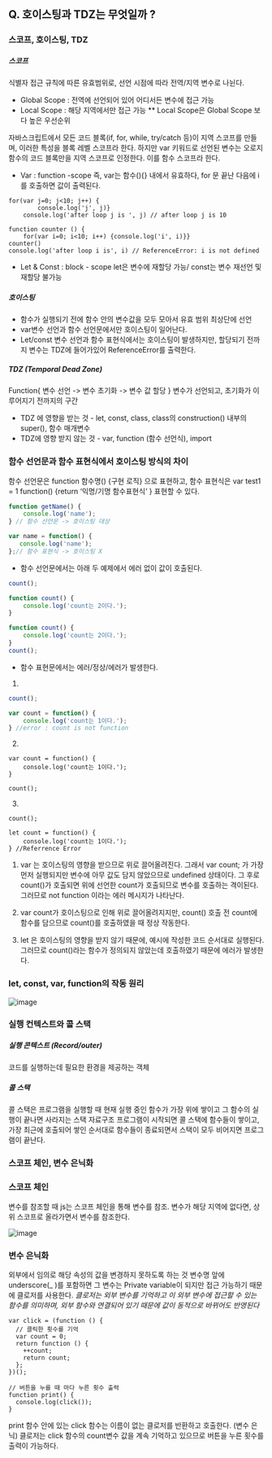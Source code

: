## Q. 호이스팅과 TDZ는 무엇일까 ?

### 스코프, 호이스팅, TDZ
##### 스코프
식별자 접근 규칙에 따른 유효범위로, 선언 시점에 따라 전역/지역 변수로 나뉜다. 

 * Global Scope : 전역에 선언되어 있어 어디서든 변수에 접근 가능
 * Local Scope : 해당 지역에서만 접근 가능
** Local Scope은 Global Scope 보다 높은 우선순위


자바스크립트에서 모든 코드 블록(if, for, while, try/catch 등)이 지역 스코프를 만들며, 이러한 특성을 블록 레벨 스코프라 한다. 
하지만 var 키워드로 선언된 변수는 오로지 함수의 코드 블록만을 지역 스코프로 인정한다. 이를 함수 스코프라 한다.

* Var : function -scope
즉, var는 함수(){} 내에서 유효하다, for 문 끝난 다음에 i를 호출하면 값이 출력된다. 
```
for(var j=0; j<10; j++) {
  		console.log('j', j)}
	console.log('after loop j is ', j) // after loop j is 10
```

```
function counter () {
	for(var i=0; i<10; i++) {console.log('i', i)}}
counter()
console.log('after loop i is', i) // ReferenceError: i is not defined
```

* Let & Const : block - scope 
let은 변수에 재할당 가능/ const는 변수 재선언 및 재할당 불가능

##### 호이스팅 
* 함수가 실행되기 전에 함수 안의 변수값을 모두 모아서 유효 범위 최상단에 선언
* var변수 선언과 함수 선언문에서만 호이스팅이 일어난다. 
* Let/const 변수 선언과 함수 표현식에서는 호이스팅이 발생하지만, 할당되기 전까지 변수는 TDZ에 들어가있어 ReferenceError를 출력한다. 

##### TDZ (Temporal Dead Zone) 
Function{ 변수 선언 -> 변수 초기화 -> 변수 값 할당 } 
변수가 선언되고, 초기화가 이루어지기 전까지의 구간
* TDZ 에 영향을 받는 것 - let, const, class, class의 construction() 내부의 super(), 함수 매개변수
* TDZ에 영향 받지 않는 것 - var, function (함수 선언식), import 


### 함수 선언문과 함수 표현식에서 호이스팅 방식의 차이

함수 선언문은 function 함수명() {구현 로직} 으로 표현하고, 
함수 표현식은 var test1 = 1 function() {return ‘익명/기명 함수표현식’ } 표현할 수 있다. 

```javascript
function getName() {
    console.log('name');
} // 함수 선언문 -> 호이스팅 대상

var name = function() {
   console.log('name');
};// 함수 표현식 -> 호이스팅 X
```

* 함수 선언문에서는 아래 두 예제에서 에러 없이 값이 호출된다. 

```javascript
count();

function count() {
    console.log('count는 2이다.');
}
```
```javascript
function count() {
    console.log('count는 2이다.');
}
count();
```

* 함수 표현문에서는 에러/정상/에러가 발생한다. 

1)
```javascript
count();

var count = function() {
    console.log('count는 1이다.');
} //error : count is not function
```

2)
```
var count = function() {
    console.log('count는 1이다.');
}

count();
```

3)
```
count();

let count = function() {
    console.log('count는 1이다.');
} //Referrence Error
```

1) var 는 호이스팅의 영향을 받으므로 위로 끌어올려진다.
그래서 var count; 가 가장 먼저 실행되지만 변수에 아무 값도 담지 않았으므로 undefined 상태이다.
그 후로 count()가 호출되면 위에 선언한 count가 호출되므로 변수를 호출하는 격이된다.
그러므로 not function 이라는 에러 메시지가 나타난다.

2) var count가 호이스팅으로 인해 위로 끌어올려지지만, count() 호출 전 count에 함수를 담으므로
count()를 호출하였을 때 정상 작동한다. 

3) let 은 호이스팅의 영향을 받지 않기 때문에, 예시에 작성한 코드 순서대로 실행된다.
그러므로 count()라는 함수가 정의되지 않았는데 호출하였기 때문에 에러가 발생한다.


### let, const, var, function의 작동 원리
![image]("https://stephaniejoymills.com/dark-table-5ec7c8c60d7f366b7812e214d58a3c3d.svg")

### 실행 컨텍스트와 콜 스택
##### 실행 콘텍스트 (Record/outer)
코드를 실행하는데 필요한 환경을 제공하는 객체

##### 콜 스택
콜 스택은 프로그램을 실행할 때 현재 실행 중인 함수가 가장 위에 쌓이고 그 함수의 실행이 끝나면 사라지는 스택 자료구조
프로그램이 시작되면 콜 스택에 함수들이 쌓이고, 가장 최근에 호출되어 쌓인 순서대로 함수들이 종료되면서 스택이 모두 비어지면 프로그램이 끝난다. 

### 스코프 체인, 변수 은닉화
### 스코프 체인 
변수를 참조할 때 js는 스코프 체인을 통해 변수를 참조.
변수가 해당 지역에 없다면, 상위 스코프로 올라가면서 변수를 참조한다. 

![image]("https://github.com/Minsun91/Node.js-study/issues/1#issue-1312274026")

### 변수 은닉화
외부에서 임의로 해당 속성의 값을 변경하지 못하도록 하는 것
변수명 앞에 underscore(_ )를 포함하면 그 변수는 Private variable이 되지만 접근 가능하기 때문에 클로저를 사용한다. 
 _클로저는 외부 변수를 기억하고 이 외부 변수에 접근할 수 있는 함수를 의미하며, 외부 함수와 연결되어 있기 때문에 값이 동적으로 바뀌어도 반영된다_

```
var click = (function () {
  // 클릭한 횟수를 기억
  var count = 0;
  return function () {
    ++count;
    return count;
  };
})();

// 버튼을 누를 때 마다 누른 횟수 출력
function print() {
  console.log(click());
}
```

print 함수 안에 있는 click 함수는 이름이 없는 클로저를 반환하고 호출한다. (변수 은닉)
클로저는 click 함수의 count변수 값을 계속 기억하고 있으므로 버튼을 누른 횟수를 출력이 가능하다. 

